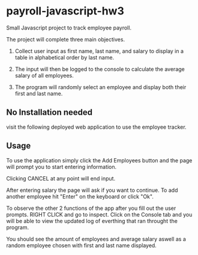 # payroll-javascript-hw3
Small Javascript project to track employee payroll. 

The project will complete three main objectives. 

1. Collect user input as first name, last name, and salary to display in a table in alphabetical order by last name. 

2. The input will then be logged to the console to calculate the average salary of all employees.

3. The program will randomly select an employee and display both their first and last name. 

## No Installation needed

visit the following deployed web application to use the employee tracker. 

## Usage

To use the application simply click the Add Employees button and the page will prompt you to start entering information. 

Clicking CANCEL at any point will end input. 

After entering salary the page will ask if you want to continue. To add another employee hit "Enter" on the keyboard or click "Ok". 


To observe the other 2 functions of the app after you fill out the user prompts. RIGHT CLICK and go to inspect. Click on the Console tab and you will be able to view the updated log of everthing that ran throught the program. 

You should see the amount of employees and average salary aswell as a random employee chosen with first and last name displayed. 

